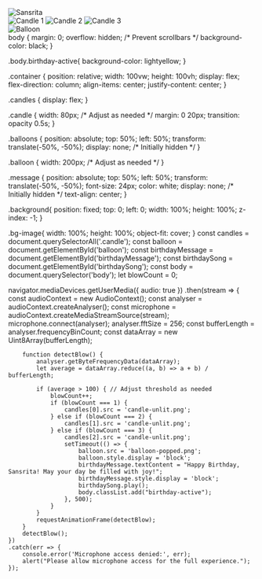 <!DOCTYPE html>
<html lang="en">
<head>
    <meta charset="UTF-8">
    <meta name="viewport" content="width=device-width, initial-scale=1.0">
    <title>Happy Birthday Sansrita!</title>
    <link rel="stylesheet" href="style.css">
</head>
<body>
    <div class="background">
        <img src="sansrita.jpg" alt="Sansrita" class="bg-image">
    </div>
    <div class="container">
        <div class="candles">
            <img src="candle-lit.png" alt="Candle 1" class="candle" id="candle1">
            <img src="candle-lit.png" alt="Candle 2" class="candle" id="candle2">
            <img src="candle-lit.png" alt="Candle 3" class="candle" id="candle3">
        </div>
        <div class="balloons">
            <img src="balloon-inflated.png" alt="Balloon" class="balloon" id="balloon">
        </div>
        <div class="message" id="birthdayMessage"></div>
    </div>
    <audio id="birthdaySong" src="happy-birthday.mp3"></audio>
    <script src="script.js"></script>
</body>
</html>
body {
    margin: 0;
    overflow: hidden; /* Prevent scrollbars */
    background-color: black;
}

.body.birthday-active{
    background-color: lightyellow;
}

.container {
    position: relative;
    width: 100vw;
    height: 100vh;
    display: flex;
    flex-direction: column;
    align-items: center;
    justify-content: center;
}

.candles {
    display: flex;
}

.candle {
    width: 80px; /* Adjust as needed */
    margin: 0 20px;
    transition: opacity 0.5s;
}

.balloons {
    position: absolute;
    top: 50%;
    left: 50%;
    transform: translate(-50%, -50%);
    display: none; /* Initially hidden */
}

.balloon {
    width: 200px; /* Adjust as needed */
}

.message {
    position: absolute;
    top: 50%;
    left: 50%;
    transform: translate(-50%, -50%);
    font-size: 24px;
    color: white;
    display: none; /* Initially hidden */
    text-align: center;
}

.background{
    position: fixed;
    top: 0;
    left: 0;
    width: 100%;
    height: 100%;
    z-index: -1;
}

.bg-image{
    width: 100%;
    height: 100%;
    object-fit: cover;
}
const candles = document.querySelectorAll('.candle');
const balloon = document.getElementById('balloon');
const birthdayMessage = document.getElementById('birthdayMessage');
const birthdaySong = document.getElementById('birthdaySong');
const body = document.querySelector('body');
let blowCount = 0;

navigator.mediaDevices.getUserMedia({ audio: true })
    .then(stream => {
        const audioContext = new AudioContext();
        const analyser = audioContext.createAnalyser();
        const microphone = audioContext.createMediaStreamSource(stream);
        microphone.connect(analyser);
        analyser.fftSize = 256;
        const bufferLength = analyser.frequencyBinCount;
        const dataArray = new Uint8Array(bufferLength);

        function detectBlow() {
            analyser.getByteFrequencyData(dataArray);
            let average = dataArray.reduce((a, b) => a + b) / bufferLength;

            if (average > 100) { // Adjust threshold as needed
                blowCount++;
                if (blowCount === 1) {
                    candles[0].src = 'candle-unlit.png';
                } else if (blowCount === 2) {
                    candles[1].src = 'candle-unlit.png';
                } else if (blowCount === 3) {
                    candles[2].src = 'candle-unlit.png';
                    setTimeout(() => {
                        balloon.src = 'balloon-popped.png';
                        balloon.style.display = 'block';
                        birthdayMessage.textContent = "Happy Birthday, Sansrita! May your day be filled with joy!";
                        birthdayMessage.style.display = 'block';
                        birthdaySong.play();
                        body.classList.add("birthday-active");
                    }, 500);
                }
            }
            requestAnimationFrame(detectBlow);
        }
        detectBlow();
    })
    .catch(err => {
        console.error('Microphone access denied:', err);
        alert("Please allow microphone access for the full experience.");
    });
